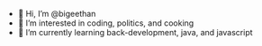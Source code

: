 - 👋  Hi, I’m @bigeethan
- 👀  I’m interested in coding, politics, and cooking
- 🌱  I’m currently learning back-development, java, and javascript

<!---
bigeethan/bigeethan is a ✨ special ✨ repository because its `README.md` (this file) appears on your GitHub profile.
You can click the Preview link to take a look at your changes.
--->
